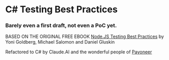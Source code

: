 # C# Testing Best Practices

### Barely even a first draft, not even a PoC yet.

BASED ON THE ORIGINAL FREE EBOOK [Node.JS Testing Best Practices](https://github.com/goldbergyoni/nodejs-testing-best-practices) by Yoni Goldberg, Michael Salomon and Daniel Gluskin

Refactored to C# by Claude.AI and the wonderful people of [Payoneer](https://payoneer.com/)